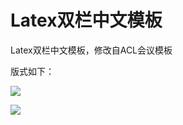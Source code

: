 # Latex双栏中文模板
Latex双栏中文模板，修改自ACL会议模板

版式如下：

![](https://github.com/godweiyang/Latex-Chinese-Double-Column-Template/blob/master/images/1.png)

![](https://github.com/godweiyang/Latex-Chinese-Double-Column-Template/blob/master/images/2.png)